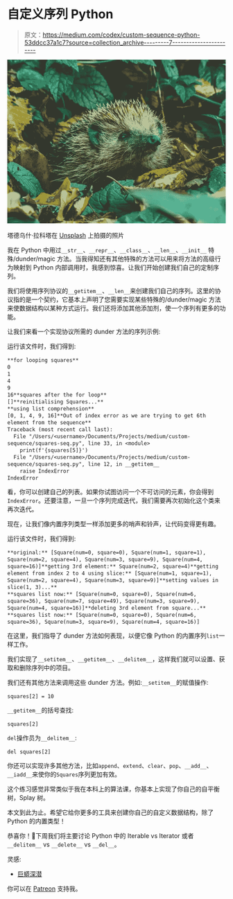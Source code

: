 # 自定义序列 Python

> 原文：<https://medium.com/codex/custom-sequence-python-53ddcc37a1c7?source=collection_archive---------7----------------------->

![](img/0f2487367161a0753b9d1a76f29c2de1.png)

塔德乌什·拉科塔在 [Unsplash](https://unsplash.com/s/photos/sequence-animal?utm_source=unsplash&utm_medium=referral&utm_content=creditCopyText) 上拍摄的照片

我在 Python 中用过`__str__`、`__repr__`、`__class__`、`__len__`、`__init__` 特殊/dunder/magic 方法。当我得知还有其他特殊的方法可以用来将方法的高级行为映射到 Python 内部调用时，我感到惊喜。让我们开始创建我们自己的定制序列。

我们将使用序列协议的`__getitem__`、`__len__`来创建我们自己的序列。这里的协议指的是一个契约，它基本上声明了您需要实现某些特殊的/dunder/magic 方法来使数据结构以某种方式运行。我们还将添加其他添加剂，使一个序列有更多的功能。

让我们来看一个实现协议所需的 dunder 方法的序列示例:

运行该文件时，我们得到:

```
**for looping squares**
0
1
4
9
16**squares after the for loop**
[]**reinitialising Squares...**
**using list comprehension**
[0, 1, 4, 9, 16]**Out of index error as we are trying to get 6th element from the sequence**
Traceback (most recent call last):
  File "/Users/<username>/Documents/Projects/medium/custom-sequence/squares-seq.py", line 33, in <module>
    print(f'{squares[5]}')
  File "/Users/<username>/Documents/Projects/medium/custom-sequence/squares-seq.py", line 12, in __getitem__
    raise IndexError
IndexError
```

看，你可以创建自己的列表。如果你试图访问一个不可访问的元素，你会得到`IndexError`。还要注意，一旦一个序列完成迭代，我们需要再次初始化这个类来再次迭代。

现在，让我们像内置序列类型一样添加更多的哨声和铃声，让代码变得更有趣。

运行该文件时，我们得到:

```
**original:** [Square(num=0, square=0), Square(num=1, square=1), Square(num=2, square=4), Square(num=3, square=9), Square(num=4, square=16)]**getting 3rd element:** Square(num=2, square=4)**getting element from index 2 to 4 using slice:** [Square(num=1, square=1), Square(num=2, square=4), Square(num=3, square=9)]**setting values in slice(1, 3)...**
**squares list now:** [Square(num=0, square=0), Square(num=6, square=36), Square(num=7, square=49), Square(num=3, square=9), Square(num=4, square=16)]**deleting 3rd element from square...**
**squares list now:** [Square(num=0, square=0), Square(num=6, square=36), Square(num=3, square=9), Square(num=4, square=16)]
```

在这里，我们指导了 dunder 方法如何表现，以便它像 Python 的内置序列`list`一样工作。

我们实现了`__setitem__`、`__getitem__`、`__delitem__`，这样我们就可以设置、获取和删除序列中的项目。

我们还有其他方法来调用这些 dunder 方法。例如:`__setitem__`的赋值操作:

```
squares[2] = 10
```

`__getitem__`的括号查找:

```
squares[2]
```

`del`操作员为`__delitem__`:

```
del squares[2]
```

你还可以实现许多其他方法，比如`append`、`extend`、`clear`、`pop`、`__add__`、`__iadd__`来使你的`Squares`序列更加有效。

这个练习感觉非常类似于我在本科上的算法课，你基本上实现了你自己的自平衡树，Splay 树。

本文到此为止。希望它给你更多的工具来创建你自己的自定义数据结构，除了 Python 的内置类型！

恭喜你！💃下周我们将主要讨论 Python 中的 Iterable vs Iterator 或者`__delitem__` vs `__delete__` vs `__del__`。

灵感:

*   [巨蟒深潜](https://www.udemy.com/course/python-3-deep-dive-part-2/)

你可以在 [Patreon](https://www.patreon.com/dkhambu) 支持我。